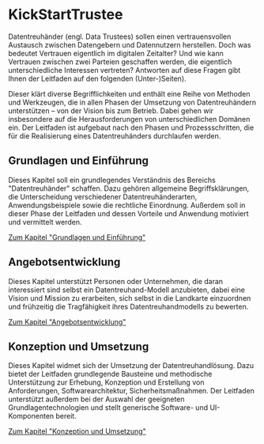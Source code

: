# KickStartTrustee

Datentreuhänder (engl. Data Trustees) sollen einen vertrauensvollen Austausch zwischen Datengebern und Datennutzern herstellen. Doch was bedeutet Vertrauen eigentlich im digitalen Zeitalter? Und wie kann Vertrauen zwischen zwei Parteien geschaffen werden, die eigentlich unterschiedliche Interessen vertreten? Antworten auf diese Fragen gibt Ihnen der Leitfaden auf den folgenden (Unter-)Seiten).

Dieser klärt diverse Begrifflichkeiten und enthält eine Reihe von Methoden und Werkzeugen, die in allen Phasen der Umsetzung von Datentreuhändern unterstützen – von der Vision bis zum Betrieb. Dabei gehen wir insbesondere auf die Herausforderungen von unterschiedlichen Domänen ein. Der Leitfaden ist aufgebaut nach den Phasen und Prozessschritten, die für die Realisierung eines Datentreuhänders durchlaufen werden. 

## Grundlagen und Einführung
Dieses Kapitel soll ein grundlegendes Verständnis des Bereichs "Datentreuhänder" schaffen. Dazu gehören allgemeine Begriffsklärungen, die Unterscheidung verschiedener Datentreuhänderarten, Anwendungsbeispiele sowie die rechtliche Einordnung. Außerdem soll in dieser Phase der Leitfaden und dessen Vorteile und Anwendung motiviert und vermittelt werden.

[Zum Kapitel "Grundlagen und Einführung"](Grundlagen%20und%20Einf%C3%BChrung/)

## Angebotsentwicklung
Dieses Kapitel unterstützt Personen oder Unternehmen, die daran interessiert sind selbst ein Datentreuhand-Modell anzubieten, dabei eine Vision und Mission zu erarbeiten, sich selbst in die Landkarte einzuordnen und frühzeitig die Tragfähigkeit ihres Datentreuhandmodells zu bewerten.

[Zum Kapitel "Angebotsentwicklung"](Angebotsentwicklung/)

## Konzeption und Umsetzung
Dieses Kapitel widmet sich der Umsetzung der Datentreuhandlösung. Dazu bietet der Leitfaden grundlegende Bausteine und methodische Unterstützung zur Erhebung, Konzeption und Erstellung von Anforderungen, Softwarearchitektur, Sicherheitsmaßnahmen. Der Leitfaden unterstützt außerdem bei der Auswahl der geeigneten Grundlagentechnologien und stellt generische Software- und UI-Komponenten bereit.

[Zum Kapitel "Konzeption und Umsetzung"](Konzeption%20und%20Umsetzung/)
